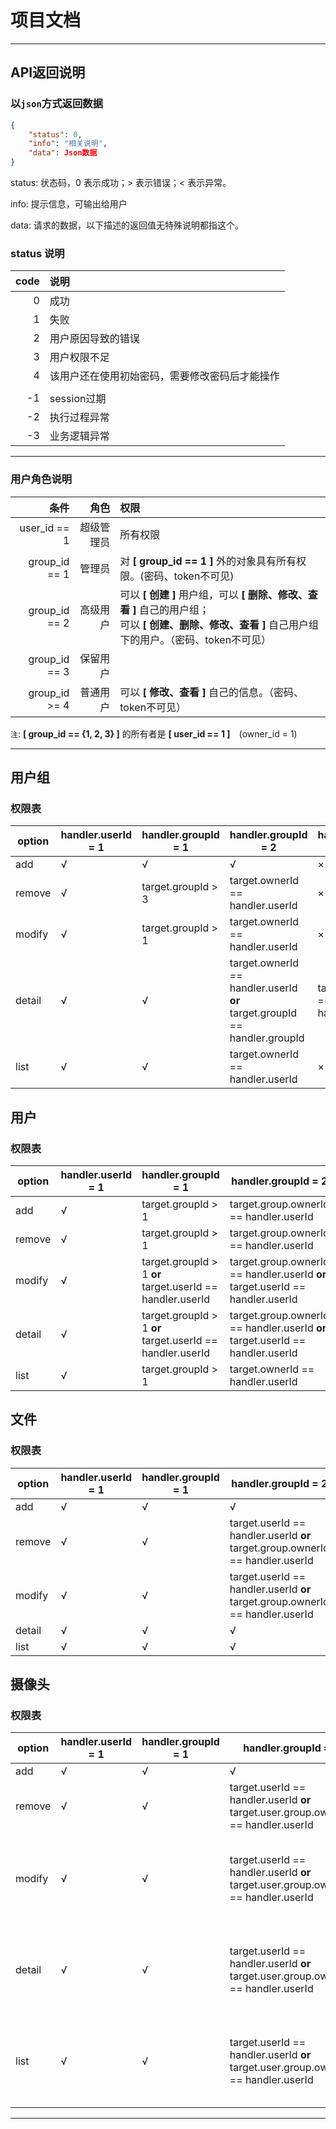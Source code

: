 # 项目文档

***
## API返回说明
### 以`json`方式返回数据
```json
{
    "status": 0,
    "info": "相关说明",
    "data": Json数据
}
```

status: 状态码，0 表示成功；&gt; 表示错误；&lt; 表示异常。

info: 提示信息，可输出给用户

data: 请求的数据，以下描述的返回值无特殊说明都指这个。

### status 说明
| code | 说明 |
| --: | :-- |
| 0 | 成功 |
| 1 | 失败 |
| 2 | 用户原因导致的错误 |
| 3 | 用户权限不足 |
| 4 | 该用户还在使用初始密码，需要修改密码后才能操作 |
|  |  |
| -1 | session过期 |
| -2 | 执行过程异常 |
| -3 | 业务逻辑异常 |

***
### 用户角色说明
| 条件 | 角色 | 权限 |
| --: | --: | :-- |
| user_id == 1 | 超级管理员 | 所有权限 |
| group_id == 1 | 管理员 | 对 **\[ group_id == 1 \]** 外的对象具有所有权限。(密码、token不可见) |
| group_id == 2 | 高级用户 | 可以 **\[ 创建 \]** 用户组，可以 **\[ 删除、修改、查看 \]** 自己的用户组；<br>可以 **\[ 创建、删除、修改、查看 \]** 自己用户组下的用户。（密码、token不可见） |
| group_id == 3 | 保留用户 |
| group_id >= 4 | 普通用户 | 可以 **\[ 修改、查看 \]** 自己的信息。（密码、token不可见） |

`注`: **\[ group_id == {1, 2, 3} \]** 的所有者是 **\[ user_id == 1 \]**&emsp;(owner_id = 1)

***
## 用户组

### 权限表
| option | handler.userId = 1 | handler.groupId = 1 | handler.groupId = 2 | handler.groupId = 3 | handler.groupId > 3 |
| -- | -- | -- | -- | -- | -- |
| add | √ | √ | √ | × | × |
| remove | √ | target.groupId > 3 | target.ownerId == handler.userId | × | × |
| modify | √ | target.groupId > 1 | target.ownerId == handler.userId | × | × |
| detail | √ | √ | target.ownerId == handler.userId **or**<br> target.groupId == handler.groupId | target.groupId == handler.groupId | target.groupId == handler.groupId |
| list | √ | √ | target.ownerId == handler.userId | × | × |

## 用户

### 权限表
| option | handler.userId = 1 | handler.groupId = 1 | handler.groupId = 2 | handler.groupId = 3 | handler.groupId > 3 |
| -- | -- | -- | -- | -- | -- |
| add | √ | target.groupId > 1 | target.group.ownerId == handler.userId | × | × |
| remove | √ | target.groupId > 1 | target.group.ownerId == handler.userId | × | × |
| modify | √ | target.groupId > 1 **or**<br> target.userId == handler.userId | target.group.ownerId == handler.userId **or**<br> target.userId == handler.userId | target.userId == handler.userId | target.userId == handler.userId |
| detail | √ | target.groupId > 1 **or**<br> target.userId == handler.userId | target.group.ownerId == handler.userId **or**<br> target.userId == handler.userId | target.userId == handler.userId | target.userId == handler.userId |
| list | √ | target.groupId > 1 | target.ownerId == handler.userId | × | × |

## 文件

### 权限表
| option | handler.userId = 1 | handler.groupId = 1 | handler.groupId = 2 | handler.groupId = 3 | handler.groupId > 3 |
| -- | -- | -- | -- | -- | -- |
| add | √ | √ | √ | √ | √ |
| remove | √ | √ | target.userId == handler.userId **or**<br> target.group.ownerId == handler.userId | target.userId == handler.userId | target.userId == handler.userId |
| modify | √ | √ | target.userId == handler.userId **or**<br> target.group.ownerId == handler.userId | target.userId == handler.userId | target.userId == handler.userId |
| detail | √ | √ | √ | √ | √ |
| list | √ | √ | √ | √ | √ |

## 摄像头

### 权限表
| option | handler.userId = 1 | handler.groupId = 1 | handler.groupId = 2 | handler.groupId = 3 | handler.groupId > 3 |
| -- | -- | -- | -- | -- | -- |
| add | √ | √ | √ |   | √ |
| remove | √ | √ | target.userId == handler.userId **or**<br> target.user.group.ownerId == handler.userId |   | target.userId == handler.userId |
| modify | √ | √ | target.userId == handler.userId **or**<br> target.user.group.ownerId == handler.userId |   | target.userId == handler.userId **or**<br> target.userId == handler.group.ownerId **or**<br> target.user.groupId == handler.groupId |
| detail | √ | √ | target.userId == handler.userId **or**<br> target.user.group.ownerId == handler.userId |   | target.userId == handler.userId **or**<br> target.userId == handler.group.ownerId **or**<br> target.user.groupId == handler.groupId |
| list | √ | √ | target.userId == handler.userId **or**<br> target.user.group.ownerId == handler.userId |   | target.userId == handler.userId **or**<br> target.userId == handler.group.ownerId **or**<br> target.user.groupId == handler.groupId |

***
